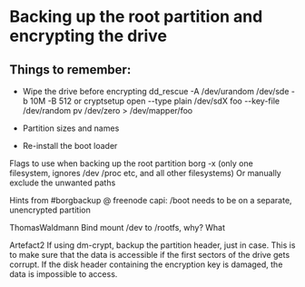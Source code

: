 # Backing up the root partition and encrypting the drive 

## Things to remember:

* Wipe the drive before encrypting
dd_rescue -A /dev/urandom /dev/sde -b 10M -B 512
or
cryptsetup open --type plain /dev/sdX foo --key-file /dev/random
pv /dev/zero > /dev/mapper/foo


* Partition sizes and names
* Re-install the boot loader

Flags to use when backing up the root partition
borg -x (only one filesystem, ignores /dev /proc etc, and all other filesystems)
Or manually exclude the unwanted paths

Hints from #borgbackup @ freenode
capi: /boot needs to be on a separate, unencrypted partition

ThomasWaldmann
Bind mount /dev to /rootfs, why? What 


Artefact2 
If using dm-crypt, backup the partition header, just in case.
This is to make sure that the data is accessible if the first sectors of the drive gets corrupt. If the disk header containing the encryption key is damaged, the data is 
impossible to access.

